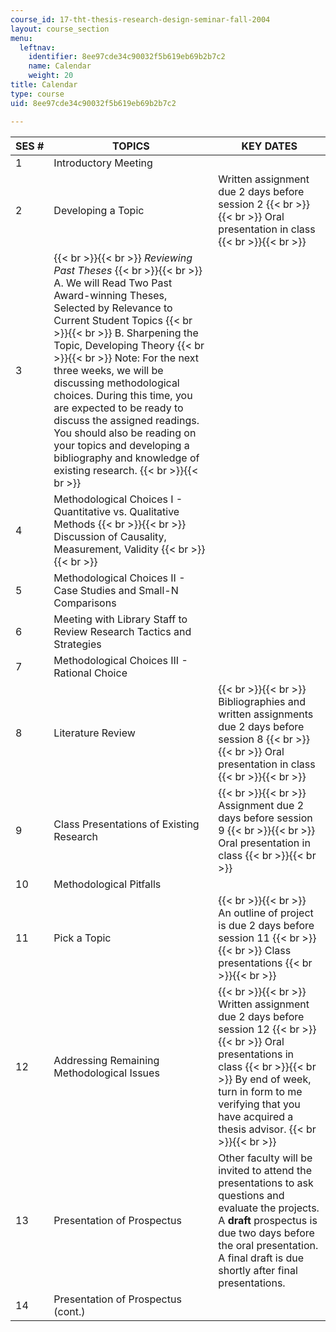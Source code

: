 ```yaml
---
course_id: 17-tht-thesis-research-design-seminar-fall-2004
layout: course_section
menu:
  leftnav:
    identifier: 8ee97cde34c90032f5b619eb69b2b7c2
    name: Calendar
    weight: 20
title: Calendar
type: course
uid: 8ee97cde34c90032f5b619eb69b2b7c2

---
```


| SES # | TOPICS | KEY DATES |
| --- | --- | --- |
| 1 | Introductory Meeting | &nbsp; |
| 2 | Developing a Topic | Written assignment due 2 days before session 2 {{< br >}}{{< br >}} Oral presentation in class {{< br >}}{{< br >}}  |
| 3 |  {{< br >}}{{< br >}} _Reviewing Past Theses_ {{< br >}}{{< br >}} A. We will Read Two Past Award-winning Theses, Selected by Relevance to Current Student Topics {{< br >}}{{< br >}} B. Sharpening the Topic, Developing Theory {{< br >}}{{< br >}} Note: For the next three weeks, we will be discussing methodological choices. During this time, you are expected to be ready to discuss the assigned readings. You should also be reading on your topics and developing a bibliography and knowledge of existing research. {{< br >}}{{< br >}}  | &nbsp; |
| 4 | Methodological Choices I - Quantitative vs. Qualitative Methods {{< br >}}{{< br >}} Discussion of Causality, Measurement, Validity {{< br >}}{{< br >}}  | &nbsp; |
| 5 | Methodological Choices II - Case Studies and Small-N Comparisons | &nbsp; |
| 6 | Meeting with Library Staff to Review Research Tactics and Strategies | &nbsp; |
| 7 | Methodological Choices III - Rational Choice | &nbsp; |
| 8 | Literature Review |  {{< br >}}{{< br >}} Bibliographies and written assignments due 2 days before session 8 {{< br >}}{{< br >}} Oral presentation in class {{< br >}}{{< br >}}  |
| 9 | Class Presentations of Existing Research |  {{< br >}}{{< br >}} Assignment due 2 days before session 9 {{< br >}}{{< br >}} Oral presentation in class {{< br >}}{{< br >}}  |
| 10 | Methodological Pitfalls | &nbsp; |
| 11 | Pick a Topic |  {{< br >}}{{< br >}} An outline of project is due 2 days before session 11 {{< br >}}{{< br >}} Class presentations {{< br >}}{{< br >}}  |
| 12 | Addressing Remaining Methodological Issues |  {{< br >}}{{< br >}} Written assignment due 2 days before session 12 {{< br >}}{{< br >}} Oral presentations in class {{< br >}}{{< br >}} By end of week, turn in form to me verifying that you have acquired a thesis advisor. {{< br >}}{{< br >}}  |
| 13 | Presentation of Prospectus | Other faculty will be invited to attend the presentations to ask questions and evaluate the projects. A **draft** prospectus is due two days before the oral presentation. A final draft is due shortly after final presentations. |
| 14 | Presentation of Prospectus (cont.) |